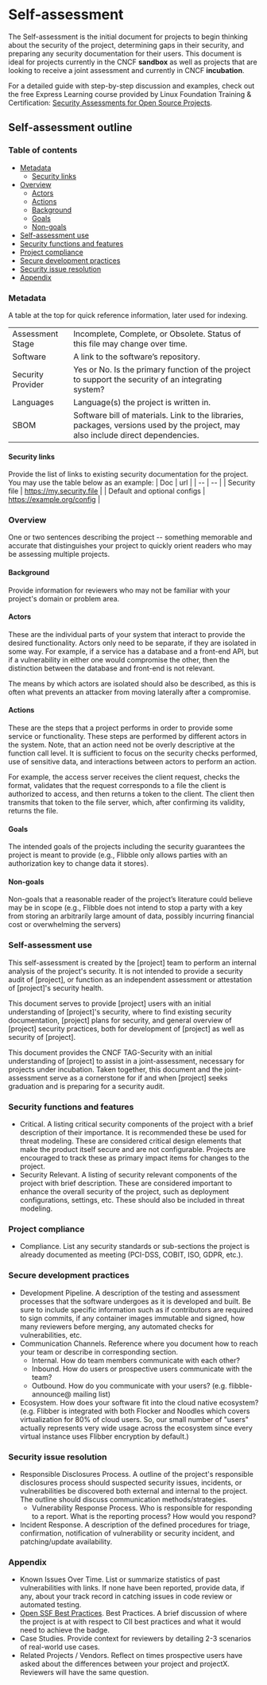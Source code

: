 # Self-assessment

The Self-assessment is the initial document for projects to begin thinking about the
security of the project, determining gaps in their security, and preparing any security
documentation for their users. This document is ideal for projects currently in the
CNCF **sandbox** as well as projects that are looking to receive a joint assessment and
currently in CNCF **incubation**.

For a detailed guide with step-by-step discussion and examples, check out the free
Express Learning course provided by Linux Foundation Training & Certification:
[Security Assessments for Open Source Projects](https://training.linuxfoundation.org/express-learning/security-self-assessments-for-open-source-projects-lfel1005/).

## Self-assessment outline

### Table of contents

- [Metadata](#metadata)
  - [Security links](#security-links)
- [Overview](#overview)
  - [Actors](#actors)
  - [Actions](#actions)
  - [Background](#background)
  - [Goals](#goals)
  - [Non-goals](#non-goals)
- [Self-assessment use](#self-assessment-use)
- [Security functions and features](#security-functions-and-features)
- [Project compliance](#project-compliance)
- [Secure development practices](#secure-development-practices)
- [Security issue resolution](#security-issue-resolution)
- [Appendix](#appendix)

### Metadata

A table at the top for quick reference information, later used for indexing.

|                   |                                                                                                                                  |
| ----------------- | -------------------------------------------------------------------------------------------------------------------------------- |
| Assessment Stage  | Incomplete, Complete, or Obsolete. Status of this file may change over time.                                                     |
| Software          | A link to the software’s repository.                                                                                             |
| Security Provider | Yes or No. Is the primary function of the project to support the security of an integrating system?                              |
| Languages         | Language(s) the project is written in.                                                                                           |
| SBOM              | Software bill of materials. Link to the libraries, packages, versions used by the project, may also include direct dependencies. |

#### Security links

<!-- markdown-link-check-disable -->

Provide the list of links to existing security documentation for the project. You may
use the table below as an example:
| Doc | url |
| -- | -- |
| Security file | <https://my.security.file> |
| Default and optional configs | <https://example.org/config> |

<!-- markdown-link-check-enable -->

### Overview

One or two sentences describing the project -- something memorable and accurate
that distinguishes your project to quickly orient readers who may be assessing
multiple projects.

#### Background

Provide information for reviewers who may not be familiar with your project's
domain or problem area.

#### Actors

These are the individual parts of your system that interact to provide the
desired functionality. Actors only need to be separate, if they are isolated
in some way. For example, if a service has a database and a front-end API, but
if a vulnerability in either one would compromise the other, then the distinction
between the database and front-end is not relevant.

The means by which actors are isolated should also be described, as this is often
what prevents an attacker from moving laterally after a compromise.

#### Actions

These are the steps that a project performs in order to provide some service
or functionality. These steps are performed by different actors in the system.
Note, that an action need not be overly descriptive at the function call level.
It is sufficient to focus on the security checks performed, use of sensitive
data, and interactions between actors to perform an action.

For example, the access server receives the client request, checks the format,
validates that the request corresponds to a file the client is authorized to
access, and then returns a token to the client. The client then transmits that
token to the file server, which, after confirming its validity, returns the file.

#### Goals

The intended goals of the projects including the security guarantees the project
is meant to provide (e.g., Flibble only allows parties with an authorization
key to change data it stores).

#### Non-goals

Non-goals that a reasonable reader of the project’s literature could believe may
be in scope (e.g., Flibble does not intend to stop a party with a key from storing
an arbitrarily large amount of data, possibly incurring financial cost or overwhelming
the servers)

### Self-assessment use

This self-assessment is created by the [project] team to perform an internal analysis of the
project's security. It is not intended to provide a security audit of [project], or
function as an independent assessment or attestation of [project]'s security health.

This document serves to provide [project] users with an initial understanding of
[project]'s security, where to find existing security documentation, [project] plans for
security, and general overview of [project] security practices, both for development of
[project] as well as security of [project].

This document provides the CNCF TAG-Security with an initial understanding of [project]
to assist in a joint-assessment, necessary for projects under incubation. Taken
together, this document and the joint-assessment serve as a cornerstone for if and when
[project] seeks graduation and is preparing for a security audit.

### Security functions and features

- Critical. A listing critical security components of the project with a brief
  description of their importance. It is recommended these be used for threat modeling.
  These are considered critical design elements that make the product itself secure and
  are not configurable. Projects are encouraged to track these as primary impact items
  for changes to the project.
- Security Relevant. A listing of security relevant components of the project with
  brief description. These are considered important to enhance the overall security of
  the project, such as deployment configurations, settings, etc. These should also be
  included in threat modeling.

### Project compliance

- Compliance. List any security standards or sub-sections the project is
  already documented as meeting (PCI-DSS, COBIT, ISO, GDPR, etc.).

### Secure development practices

- Development Pipeline. A description of the testing and assessment processes that
  the software undergoes as it is developed and built. Be sure to include specific
  information such as if contributors are required to sign commits, if any container
  images immutable and signed, how many reviewers before merging, any automated checks for
  vulnerabilities, etc.
- Communication Channels. Reference where you document how to reach your team or
  describe in corresponding section.
  - Internal. How do team members communicate with each other?
  - Inbound. How do users or prospective users communicate with the team?
  - Outbound. How do you communicate with your users? (e.g. flibble-announce@
    mailing list)
- Ecosystem. How does your software fit into the cloud native ecosystem? (e.g.
  Flibber is integrated with both Flocker and Noodles which covers
  virtualization for 80% of cloud users. So, our small number of "users" actually
  represents very wide usage across the ecosystem since every virtual instance uses
  Flibber encryption by default.)

### Security issue resolution

- Responsible Disclosures Process. A outline of the project's responsible
  disclosures process should suspected security issues, incidents, or
  vulnerabilities be discovered both external and internal to the project. The
  outline should discuss communication methods/strategies.
  - Vulnerability Response Process. Who is responsible for responding to a
    report. What is the reporting process? How would you respond?
- Incident Response. A description of the defined procedures for triage,
  confirmation, notification of vulnerability or security incident, and
  patching/update availability.

### Appendix

- Known Issues Over Time. List or summarize statistics of past vulnerabilities
  with links. If none have been reported, provide data, if any, about your track
  record in catching issues in code review or automated testing.
- [Open SSF Best Practices](https://www.bestpractices.dev/en).
  Best Practices. A brief discussion of where the project is at
  with respect to CII best practices and what it would need to
  achieve the badge.
- Case Studies. Provide context for reviewers by detailing 2-3 scenarios of
  real-world use cases.
- Related Projects / Vendors. Reflect on times prospective users have asked
  about the differences between your project and projectX. Reviewers will have
  the same question.
